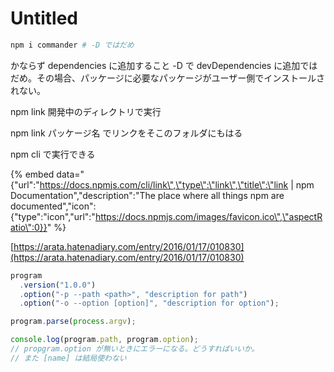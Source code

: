 # Untitled

```bash
npm i commander # -D ではだめ
```

かならず dependencies に追加すること -D で devDependencies に追加ではだめ。その場合、パッケージに必要なパッケージがユーザー側でインストールされない。

npm link 開発中のディレクトリで実行

npm link パッケージ名 でリンクをそこのフォルダにもはる

npm cli で実行できる

{% embed data="{\"url\":\"https://docs.npmjs.com/cli/link\",\"type\":\"link\",\"title\":\"link \| npm Documentation\",\"description\":\"The place where all things npm are documented\",\"icon\":{\"type\":\"icon\",\"url\":\"https://docs.npmjs.com/images/favicon.ico\",\"aspectRatio\":0}}" %}

[https://arata.hatenadiary.com/entry/2016/01/17/010830](https://arata.hatenadiary.com/entry/2016/01/17/010830)

```javascript
program
  .version("1.0.0")
  .option("-p --path <path>", "description for path")
  .option("-o --option [option]", "description for option");

program.parse(process.argv);

console.log(program.path, program.option);
// propgram.option が無いときにエラーになる。どうすればいいか。
// また [name] は結局使わない
```



